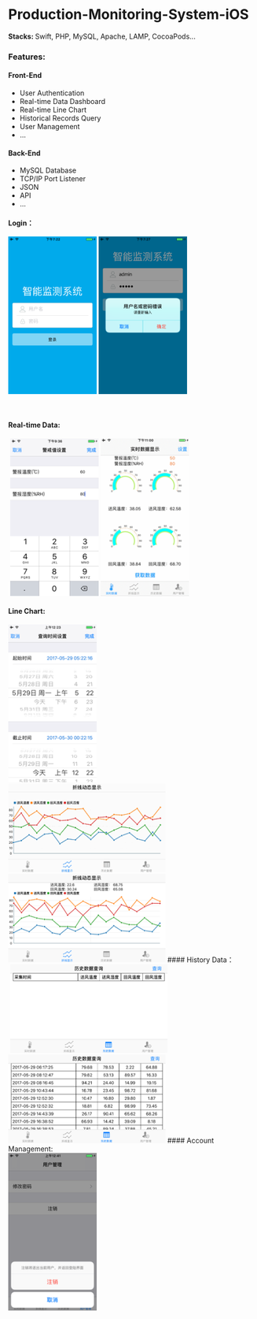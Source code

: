 # Production-Monitoring-System-iOS
<strong>Stacks: </strong>Swift, PHP, MySQL, Apache, LAMP, CocoaPods...
### Features:
#### Front-End
- User Authentication
- Real-time Data Dashboard
- Real-time Line Chart
- Historical Records Query
- User Management
- ...
#### Back-End
- MySQL Database
- TCP/IP Port Listener
- JSON 
- API 
- ...


 #### Login：

 <img style="display:inline" src="https://github.com/zhulinn/production-monitoring-system-iOS/raw/master/demo/login.png" width = "180" height = "320"> <img style="display:inline" src="https://github.com/zhulinn/production-monitoring-system-iOS/raw/master/demo/wrong.png" width = "180" height = "320"> 

    
 #### Real-time Data: <br>
   <img style="display:inline" src="https://github.com/zhulinn/production-monitoring-system-iOS/raw/master/demo/setting.png" width = "180" height = "320"> 
   <img style="display:inline" src="https://github.com/zhulinn/production-monitoring-system-iOS/raw/master/demo/dashboard.gif" width = "180" height = "320"> 
 #### Line Chart: <br>
 <img src="https://github.com/zhulinn/production-monitoring-system-iOS/raw/master/demo/datepicker.png" width = "180" height = "320">   
  <img style="display:inline" src="https://github.com/zhulinn/production-monitoring-system-iOS/raw/master/demo/llnechart.gif" width = "320" height = "180"> 
  <img style="display:inline" src="https://github.com/zhulinn/production-monitoring-system-iOS/raw/master/demo/chartdetail.png" width = "320" height = "180">
 #### History Data：<br>
  <img  style="display:inline" src="https://github.com/zhulinn/production-monitoring-system-iOS/raw/master/demo/table.png" width = "320" height = "180"> 
  <img  style="display:inline" src="https://github.com/zhulinn/production-monitoring-system-iOS/raw/master/demo/history.png" width = "320" height = "180"> 
 #### Account Management:<br>
  <img src="https://github.com/zhulinn/production-monitoring-system-iOS/raw/master/demo/manage.png"   width = "180" height = "320">

